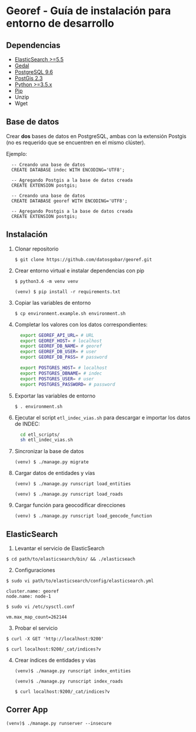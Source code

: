 # Georef - Guía de instalación para entorno de desarrollo

## Dependencias

- [ElasticSearch >=5.5](https://www.elastic.co/guide/en/elasticsearch/reference/current/_installation.html)
- [Gedal](http://www.gdal.org/index.html)
- [PostgreSQL 9.6](https://www.postgresql.org/download/)
- [PostGis 2.3](http://postgis.net/install/)
- [Python >=3.5.x](https://www.python.org/downloads/)
- [Pip](https://pip.pypa.io/en/stable/installing/)
- Unzip
- Wget

## Base de datos

Crear **dos** bases de datos en PostgreSQL, ambas con la extensión Postgis (no es requerido que se encuentren en el mismo clúster).

Ejemplo:

```plsql
  -- Creando una base de datos
  CREATE DATABASE indec WITH ENCODING='UTF8';
  
  -- Agregando Postgis a la base de datos creada
  CREATE EXTENSION postgis;
```

```plsql
  -- Creando una base de datos
  CREATE DATABASE georef WITH ENCODING='UTF8';
  
  -- Agregando Postgis a la base de datos creada
  CREATE EXTENSION postgis;
```

## Instalación

1. Clonar repositorio

    `$ git clone https://github.com/datosgobar/georef.git`

2. Crear entorno virtual e instalar dependencias con pip

    `$ python3.6 -m venv venv`
    
    `(venv) $ pip install -r requirements.txt`

3. Copiar las variables de entorno

    `$ cp environment.example.sh environment.sh`

4. Completar los valores con los datos correspondientes:

    ```bash
      export GEOREF_API_URL= # URL
      export GEOREF_HOST= # localhost
      export GEOREF_DB_NAME= # georef
      export GEOREF_DB_USER= # user
      export GEOREF_DB_PASS= # password

      export POSTGRES_HOST= # localhost
      export POSTGRES_DBNAME= # indec
      export POSTGRES_USER= # user
      export POSTGRES_PASSWORD= # password
    ```
5. Exportar las variables de entorno

    `$ . environment.sh`

6. Ejecutar el script `etl_indec_vias.sh` para descargar e importar los datos de INDEC:

    ```bash
      cd etl_scripts/
      sh etl_indec_vias.sh
    ```

7. Sincronizar la base de datos

    `(venv) $ ./manage.py migrate`

8. Cargar datos de entidades y vías

    `(venv) $ ./manage.py runscript load_entities`

    `(venv) $ ./manage.py runscript load_roads`

9. Cargar función para geocodificar direcciones

    `(venv) $ ./manage.py runscript load_geocode_function`

## ElasticSearch

1. Levantar el servicio de ElasticSearch

  `$ cd path/to/elasticsearch/bin/ && ./elasticseach`
  
2. Configuraciones

  `$ sudo vi path/to/elasticsearch/config/elasticsearch.yml`

  ```
  cluster.name: georef
  node.name: node-1
  ```
  
  `$ sudo vi /etc/sysctl.conf`
  
  ```
  vm.max_map_count=262144
  ```
  
3. Probar el servicio

  `$ curl -X GET 'http://localhost:9200'`

  `$ curl localhost:9200/_cat/indices?v`
  
4. Crear índices de entidades y vías
    
   `(venv)$ ./manage.py runscript index_entities`
    
   `(venv)$ ./manage.py runscript index_roads`
   
   `$ curl localhost:9200/_cat/indices?v`
   
## Correr App

   `(venv)$ ./manage.py runserver --insecure`
